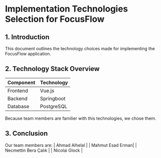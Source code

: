 # Implementation Technologies Selection for FocusFlow

## 1. Introduction

This document outlines the technology choices made for implementing the FocusFlow application.
  
## 2. Technology Stack Overview

| Component | Technology |
|-----------|------------|
| Frontend | Vue.js     |
| Backend | Springboot | 
| Database | PostgreSQL | 

Because team members are familier with this technologies, we chose them.

## 3. Conclusion
Our team members are:
| Ahmad Alhelal |
| Mahmut Esad Erman| 
| Necmettin Bera Çalık |
| Nicolai Glock |
